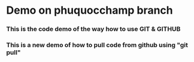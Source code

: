 # Demo on phuquocchamp branch

### This is the code demo of the way how to use GIT & GITHUB


### This is a new demo of how to pull code from github using "git pull"
